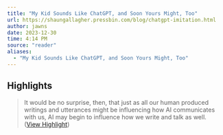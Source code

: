 ```yaml
---
title: "My Kid Sounds Like ChatGPT, and Soon Yours Might, Too"
url: https://shaungallagher.pressbin.com/blog/chatgpt-imitation.html
author: jawns
date: 2023-12-30
time: 4:14 PM
source: "reader"
aliases:
  - "My Kid Sounds Like ChatGPT, and Soon Yours Might, Too"
---
```

## Highlights
> It would be no surprise, then, that just as all our human produced writings and utterances might be influencing how AI communicates with us, AI may begin to influence how we write and talk as well. ([View Highlight](https://read.readwise.io/read/01hjv3p9pefvspvq45jp1ehbsz))

